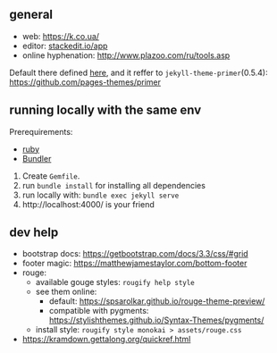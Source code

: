 ## general
* web: https://k.co.ua/
* editor: [stackedit.io/app](https://stackedit.io/app#providerId=githubWorkspace&owner=msangel&repo=msangel.github.io&branch=master&path=_drafts%2F)
* online hyphenation: http://www.plazoo.com/ru/tools.asp

Default there defined [here](https://github.com/github/pages-gem/blob/master/lib/github-pages/configuration.rb), and it reffer to `jekyll-theme-primer`(0.5.4): https://github.com/pages-themes/primer

## running locally with the same env
Prerequirements:
* [ruby](https://rvm.io/)
* [Bundler](https://bundler.io/) 

 1. Create `Gemfile`.
 2. run `bundle install` for installing all dependencies
 3. run locally with: `bundle exec jekyll serve`
 4. http://localhost:4000/ is your friend

## dev help
* bootstrap docs: https://getbootstrap.com/docs/3.3/css/#grid
* footer magic: https://matthewjamestaylor.com/bottom-footer
* rouge:
  * available gouge styles: `rougify help style`
  * see them online:
    * default: https://spsarolkar.github.io/rouge-theme-preview/
    * compatible with pygments: https://stylishthemes.github.io/Syntax-Themes/pygments/
  * install style: `rougify style monokai > assets/rouge.css`
* https://kramdown.gettalong.org/quickref.html

<!--stackedit_data:
eyJoaXN0b3J5IjpbMTE5NTQzOTQ2NCw0MDE4MjMyODVdfQ==
-->